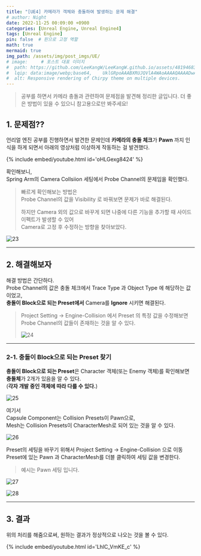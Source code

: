 ```yaml
---
title: "[UE4] 카메라가 객체와 충돌하여 발생하는 문제 해결"
# author: Night
date: 2022-11-25 00:09:00 +0900
categories: [Unreal Engine, Unreal Engine4]
tags: [Unreal Engine]
pin: false  # 핀으로 고정 역할
math: true
mermaid: true
img_path: /assets/img/post_imgs/UE/
# image:     # 포스트 대표 이미지
#  path: https://github.com/LeeKangW/LeeKangW.github.io/assets/48194683/7e5b8251-2544-4eea-b702-ad59aa404e9e
#  lqip: data:image/webp;base64,    UklGRpoAAABXRUJQVlA4WAoAAAAQAAAADwAABwAAQUxQSDIAAAARL0AmbZurmr57yyIiqE8oiG0bejIYEQTgqiDA9vqnsUSI6H+oAERp2HZ65qP/VIAWAFZQOCBCAAAA8AEAnQEqEAAIAAVAfCWkAALp8sF8rgRgAP7o9FDvMCkMde9PK7euH5M1m6VWoDXf2FkP3BqV0ZYbO6NA/VFIAAAA
#  alt: Responsive rendering of Chirpy theme on multiple devices.
---
```


> 공부를 하면서 카메라 충돌과 관련하여 문제점을 발견해 정리한 글입니다. 더 좋은 방법이 있을 수 있으니 참고용으로만 봐주세요!

## 1\. 문제점??

언리얼 엔진 공부를 진행하면서 발견한 문제인데 **카메라의 충돌 체크**가 **Pawn** 까지 인식을 하게 되면서 아래의 영상처럼 이상하게 작동하는 걸 발견했다.

{% include embed/youtube.html id='oHLGexg8424' %}

확인해보니,  
Spring Arm의 Camera Collsiion 세팅에서 Probe Channel의 문제임을 확인했다.

> 빠르게 확인해보는 방법은  
> Probe Channel의 값을 Visibility 로 바꿔보면 문제가 바로 해결된다.
> 
> 하지만 Camera 외의 값으로 바꾸게 되면 나중에 다른 기능을 추가할 때 사이드 이펙트가 발생할 수 있어  
> Camera로 고정 후 수정하는 방향을 찾아보았다.

![23](23.png)

---

## 2\. 해결해보자

해결 방법은 간단하다.  
Probe Channel의 값은 충돌 체크에서 Trace Type 과 Object Type 에 해당하는 값이었고,  
**충돌이 Block으로 되는 Preset에서** Camera를 **Ignore** 시키면 해결된다.

> Project Setting -> Engine-Collision 에서 Preset 의 특정 값을 수정해보면  
> Probe Channel의 값들이 존재하는 것을 알 수 있다.
> 
> ![24](24.png)

---

### 2-1. 충돌이 Block으로 되는 Preset 찾기

**충돌이 Block으로 되는 Preset**은 Character 객체(또는 Enemy 객체)를 확인해보면  
**충돌체**가 2개가 있음을 알 수 있다.  
(**각자 개발 중인 객체에 따라 다를 수 있다.**)

![25](25.png)

여기서  
Capsule Component는 Collision Presets이 Pawn으로,  
Mesh는 Collision Presets이 CharacterMesh로 되어 있는 것을 알 수 있다.

![26](26.png)

Preset의 세팅을 바꾸기 위해서 Project Setting \-> Engine-Collision 으로 이동  
Preset에 있는 Pawn 과 CharacterMesh를 더블 클릭하여 세팅 값을 변경한다.

> 예시는 Pawn 세팅 입니다.

![27](27.png)

![28](28.png)

---

## 3\. 결과

위의 처리를 해줌으로써, 원하는 결과가 정상적으로 나오는 것을 볼 수 있다.

{% include embed/youtube.html id='LhlC_VmKE_c' %}